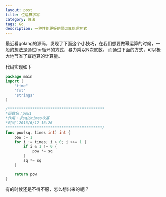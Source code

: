 ```yaml
---
layout: post
title: 位运算求幂
category: 算法
tags: Go
description: 一种性能更好的幂运算处理方式
---
```


最近看golang的源码，发现了下面这个小技巧，在我们想要做幂运算的时候，一般的想法是通过for循环的方式，暴力乘以N次底数。
而通过下面的方式，可以极大地节省了幂运算的计算量。

代码实现如下

```go
package main
import (
	"time"
	"fmt"
	"strings"
)

/*******************************************
*函数名：pow1
*作用：求sq的times次幂
*时间：2016/6/12 16:26
*******************************************/
func pow(sq, times int) int {
	pow := 1
	for i := times; i > 0; i >>= 1 {
		if i & 1 != 0 {
			pow *= sq
		}
		sq *= sq
	}

	return pow
}

```

有的时候还是不得不服，怎么想出来的呢？

